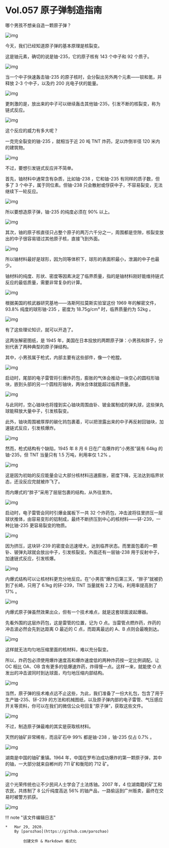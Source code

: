 # Vol.057 原子弹制造指南

哪个男孩不想亲自造一颗原子弹？

![img](https://cdn.jsdelivr.net/gh/paperclipcn/static/U6yRaDu1NaYPETr8gxdG0fSteB1sYIatJ6axGK8YTSRm8SOCBgLUj3ASFETHowgE0R81pM5dtgjiciaaYPVPLoXg.gif)

今天，我们已经知道原子弹的基本原理是核裂变。

这是铀元素，确切的说是铀-235，它的原子核有 143 个中子和 92 个质子。

![img](https://cdn.jsdelivr.net/gh/paperclipcn/static/U6yRaDu1NaYPETr8gxdG0fSteB1sYIat91Ao5A7uGA0tqAxOKguhh8J1UKfPyeDQdF4VyVY8yuvSEPjSHfqnHg.gif)

当一个中子快速轰击铀-235 的原子核时，会分裂出另外两个元素——钡和氪，并释放 2-3 个中子，以及约 200 兆电子伏的能量。   

![img](https://cdn.jsdelivr.net/gh/paperclipcn/static/U6yRaDu1NaYPETr8gxdG0fSteB1sYIat52IHKIbrP11H2DQmQFAYDEMVEDWY4hgM3QoJnQEJh7iaOOedpVXvVxg.gif)

更刺激的是，放出来的中子可以继续轰击其他铀-235，引发不断的核裂变，称为链式反应。

![img](https://cdn.jsdelivr.net/gh/paperclipcn/static/U6yRaDu1NaYPETr8gxdG0fSteB1sYIateDSkyHX92yPyQgyNXeu8b0gONUL7geOFdMuJPKW4a6kBPfgwYZmFpA.gif)

这个反应的威力有多大呢？

一克完全裂变的铀-235 ，就相当于近 20 吨 TNT 炸药，足以炸倒半径 120 米内的建筑物。

![img](https://cdn.jsdelivr.net/gh/paperclipcn/static/U6yRaDu1NaYPETr8gxdG0fSteB1sYIatohU7rtVxibfJoP8jsTFVLUkoOz3QSYGuXW64oeMlyG9hXzqd6qIqRrQ.png)

不过，要想引发链式反应并不简单。

首先，铀材料中通常含有杂质，比如铀-238 ，它和铀-235 有同样的质子数，但多了 3 个中子，属于同位素。但铀-238 只会散射或俘获中子，不容易裂变，无法继续下一轮反应。

![img](https://cdn.jsdelivr.net/gh/paperclipcn/static/U6yRaDu1NaYPETr8gxdG0fSteB1sYIatRn7Bb0M8pOva1leribtkFib7nIjQ0TDFibg0ic1hN2U2Zxkr5XqKdjqfbA.gif)

所以要想造原子弹，铀-235 的纯度必须在 90% 以上。

![img](https://cdn.jsdelivr.net/gh/paperclipcn/static/U6yRaDu1NaYPETr8gxdG0fSteB1sYIatxqjgHGiadY6UjpRVPu6UTgQHkYvXB6O3Sbb3P6CZKAVzk3lOmd2MiarQ.gif)

其次，铀的原子核直径只占整个原子的两万六千分之一，周围都是空隙，核裂变放出的中子很容易错过其他原子核，直接飞到外面。

![img](https://cdn.jsdelivr.net/gh/paperclipcn/static/U6yRaDu1NaYPETr8gxdG0fSteB1sYIatTPicAI3UAibUecV1LJOc0kicXK8YZJFiauJ5x55qc1SLtWHhZnMiaymEMiaA.gif)

所以铀材料最好是球形，因为同等体积下，球形的表面积最小，泄漏的中子也最少。

铀材料的纯度、形状、密度等因素决定了临界质量，指的是铀材料刚好能维持链式反应的最低质量，需要非常复杂的计算。

![img](https://cdn.jsdelivr.net/gh/paperclipcn/static/U6yRaDu1NaYPETr8gxdG0fSteB1sYIatctjibUjDpTYO7jG0hOszsnInJZmw6whuqIFQGMXh7s6RVVQOXjxbtDw.gif)

根据美国的核武器研究基地——洛斯阿拉莫斯实验室这份 1969 年的解密文件，93.8% 纯度的球形铀-235 ，密度为 18.75g/cm³ 时，临界质量约为 52kg 。

![img](https://cdn.jsdelivr.net/gh/paperclipcn/static/U6yRaDu1NaYPETr8gxdG0fSteB1sYIatq64SZt3mf4FqUrS47SUDCzJZKzWFTMEzUlrENQ24GxOnriaoibicZG5icg.png)

有了这些理论知识，就可以开造了。

这两张解密图纸，是 1945 年，美国在日本投放的两颗原子弹：小男孩和胖子，分别代表了两种典型的原子弹结构。   

其中，小男孩属于枪式，内部主要有这些部件，像一个枪膛。

![img](https://cdn.jsdelivr.net/gh/paperclipcn/static/U6yRaDu1NaYPETr8gxdG0fSteB1sYIatZGpmtOQT2p7zbTaXhKHfx1lhDquFoTVc1qN5q48sP7IB2uickBVN5qQ.gif)

启动时，尾部的电子雷管将引爆炸药包，膨胀的气体会推动一块空心的圆柱形铀块，嵌到头部的另一个圆柱形铀块，两块合体就能超过临界质量。

![img](https://cdn.jsdelivr.net/gh/paperclipcn/static/U6yRaDu1NaYPETr8gxdG0fSteB1sYIatqLN2npmFGC0QHWbb6VlJibuaDCguoQ6SK4tVpszFSceHp4CMiah76FlA.gif)

与此同时，空心铀块也将撞到实心铀块周围由钋、铍金属制成的弹丸球，这些弹丸球能释放大量中子，引发核裂变。

此外，铀块周围被厚厚的碳化钨包裹着，可以把泄露出来的中子再反射回铀块，加速链式反应，引发核爆炸。

![img](https://cdn.jsdelivr.net/gh/paperclipcn/static/U6yRaDu1NaYPETr8gxdG0fSteB1sYIatZbKbAjppsVV0fqyg4sdBlRwQHOCwkoNHjXudgCbQMY8hkh7AmVg7oQ.gif)

然而，枪式结构有个缺陷，1945 年 8 月 6 日在广岛爆炸的“小男孩”装有 64kg 的铀-235，但 TNT 当量只有 1.5 万吨，利用率仅 1.2% 。

![img](https://cdn.jsdelivr.net/gh/paperclipcn/static/U6yRaDu1NaYPETr8gxdG0fSteB1sYIatVSHUSPYMr1RRygglS0vbhXdmuBMMczOsnadtmwTZSpLjhCmiarWfwyw.gif)

这是因为初始的反应能量会让大部分核材料迅速膨胀，密度下降，无法达到临界状态，还没反应完就被炸飞了。

而内爆式的“胖子”采用了层层包裹的结构，从外往里炸。  

![img](https://cdn.jsdelivr.net/gh/paperclipcn/static/U6yRaDu1NaYPETr8gxdG0fSteB1sYIat5AXyhByAM38lNJcT6CVuew3LKpCiaTwTTGdY10jR5LuJDwSCs9iaz2nQ.gif)

启动时，电子雷管会同时引爆金属板下一共 32 个炸药包，冲击波将往里挤压一层球状推体，由容易变形的铝制成，最终不断挤压到中心的核材料——钚-239，一种比铀-235 更容易裂变的物质。

![img](https://cdn.jsdelivr.net/gh/paperclipcn/static/U6yRaDu1NaYPETr8gxdG0fSteB1sYIatEDWWmalAPsVXhXI8R5iaicuK3XMYRrPkiacjKvMWbOLnzPQL632bHfPlw.gif)

因为挤压，这块钚-239 的密度会迅速增大，达到临界状态。而里面包着的一颗钋、铍弹丸球就会放出中子，引发核裂变。外面还有一层铀-238 用于反射中子，加速链式反应，引发核爆。

![img](https://cdn.jsdelivr.net/gh/paperclipcn/static/U6yRaDu1NaYPETr8gxdG0fSteB1sYIatAG0ozNgWut3cZw3IIE08D9IyLU66ZdyQyCEUeQrUemuIKU03Az9luA.gif)

内爆式结构可以让核材料更充分地反应。在“小男孩”爆炸后第三天，“胖子”就被扔到了长崎，只用了 6.1kg 的钚-239，TNT 当量就有 2.2 万吨，利用率提高到了 17% 。

![img](https://cdn.jsdelivr.net/gh/paperclipcn/static/U6yRaDu1NaYPETr8gxdG0fSteB1sYIatsib3ERe18IdicvSBficJ1VEYpcesGXMKXNw0rnib2tdT0YEj4OsyHsxaAg.gif)

内爆式原子弹虽然效果出众，但有一个技术难点，就是这套球面波起爆器。

先看外围的这层炸药包，这是雷管的位置，记为 O 点。当雷管点燃炸药，炸药的冲击波必然会先到达距离 O 最近的 C 点，而距离最远的 A、B 点则会最晚到达。

![img](https://cdn.jsdelivr.net/gh/paperclipcn/static/U6yRaDu1NaYPETr8gxdG0fSteB1sYIatFKcsWgicKSDaoXf6ecesLChRlEbVwETRwL3tsncp0iaewlIEMich51Yow.gif)

这样就无法均匀地压缩里面的核材料，难以充分裂变。

所以，炸药包必须使用爆炸速度高和爆炸速度低的两种炸药按一定比例调配。让 OC 相比 OA、OB 含有更多的低爆速炸药，炸得慢一点。这样一来，就能使 O 点发出的冲击波同时到达球面，均匀地压缩内部结构。

![img](https://cdn.jsdelivr.net/gh/paperclipcn/static/U6yRaDu1NaYPETr8gxdG0fSteB1sYIatn9M3w7kztcSRNkHibSkUpv2gFylUjxic6uKNsKWQVaQ9eUFhMXK07lJA.gif)

当然，原子弹的技术难点远不止这些，为此，我们准备了一份大礼包，包含了用于生产铀-235、钚-239 的方法和机械图纸，以及原子弹内部的电子雷管、气压感应开关等资料，你可以在我们的微信公众号回复“原子弹”，获取这些文件。

![img](https://cdn.jsdelivr.net/gh/paperclipcn/static/U6yRaDu1NaYPETr8gxdG0fSteB1sYIat2MuFvskytox6AZib1iav5f50uTfDWYRnXXKHt5A857TwicKAibTmPe7sNQ.gif)

不过，制造原子弹最难的其实是获取核材料。

天然的铀矿非常稀有，而且矿石中 99% 都是铀-238 ，铀-235 仅占 0.7% 。

![img](https://cdn.jsdelivr.net/gh/paperclipcn/static/U6yRaDu1NaYPETr8gxdG0fSteB1sYIatkzfFtWDF81dKnxgmAAHWpTfMXvbW5fPoBJ9KtBc5PNGqpntVp0VpVg.png)

湖南是中国的铀矿重镇。1964 年，中国在罗布泊成功爆炸的第一颗原子弹，其中的铀，一大部分就来自郴州的 711 矿和衡阳的 712 矿。

![img](https://cdn.jsdelivr.net/gh/paperclipcn/static/U6yRaDu1NaYPETr8gxdG0fSteB1sYIataQrIziaICytNd20bSjiblasU4eRo48ggtiaicFBmbDibj5tiamVE9RO64Kow.png)

这个光荣传统也让不少民间人士学会了土法炼铀。2007 年，4 位湖南籍的矿工和农民，共炼制了 8 公斤纯度高达 56% 的铀产品，一路偷运到广州贩卖，最终在交易时被警方抓获。

![img](https://cdn.jsdelivr.net/gh/paperclipcn/static/U6yRaDu1NaYPETr8gxdG0fSteB1sYIatn7UQbvhQQCibnAK2pLKvf1Z3mVWFfclb5R1aEuRrM43y1DibC2SNjsfQ.png)

!!! note "该文件编辑日志"

	* 	Mar 29, 2020.
		By [parozhao](https://github.com/parozhao)
	
			创建文件 & Markdown 格式化
